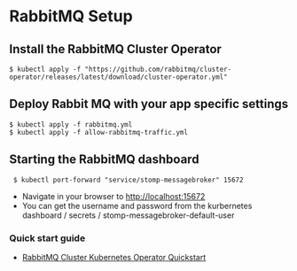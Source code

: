 # RabbitMQ Setup

## Install the RabbitMQ Cluster Operator

```
$ kubectl apply -f "https://github.com/rabbitmq/cluster-operator/releases/latest/download/cluster-operator.yml"
```

## Deploy Rabbit MQ with your app specific settings

```
$ kubectl apply -f rabbitmq.yml
$ kubectl apply -f allow-rabbitmq-traffic.yml
```

## Starting the RabbitMQ dashboard
```
 $ kubectl port-forward "service/stomp-messagebroker" 15672
```

* Navigate in your browser to [http://localhost:15672](http://localhost:15672)
* You can get the username and password from the kurbernetes dashboard / secrets / stomp-messagebroker-default-user


### Quick start guide 

* [RabbitMQ Cluster Kubernetes Operator Quickstart](https://www.rabbitmq.com/kubernetes/operator/quickstart-operator.html)


